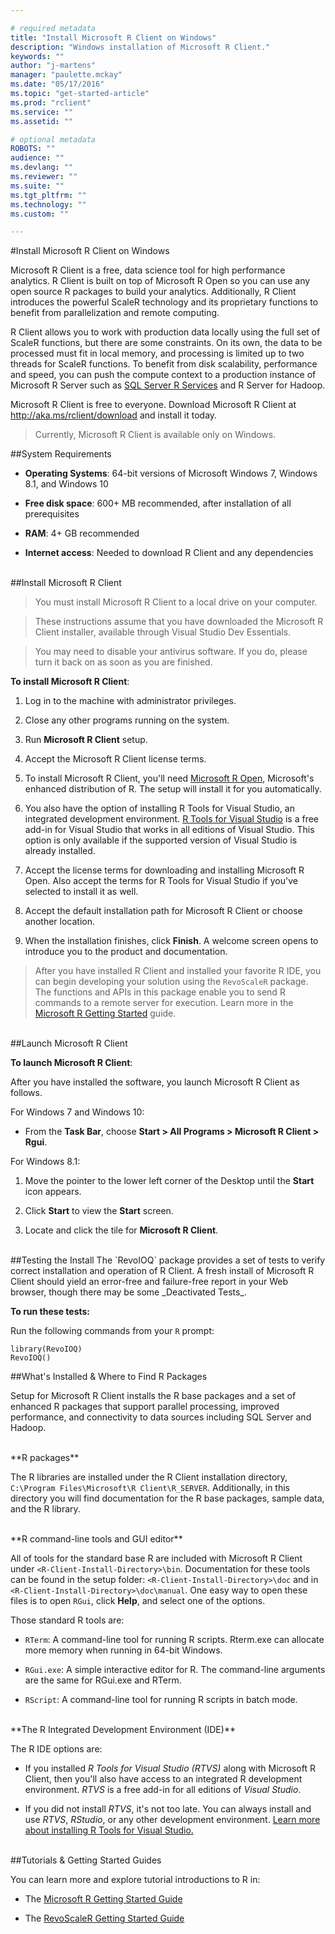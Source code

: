 ```yaml
---

# required metadata
title: "Install Microsoft R Client on Windows"
description: "Windows installation of Microsoft R Client."
keywords: ""
author: "j-martens"
manager: "paulette.mckay"
ms.date: "05/17/2016"
ms.topic: "get-started-article"
ms.prod: "rclient"
ms.service: ""
ms.assetid: ""

# optional metadata
ROBOTS: ""
audience: ""
ms.devlang: ""
ms.reviewer: ""
ms.suite: ""
ms.tgt_pltfrm: ""
ms.technology: ""
ms.custom: ""

---
```


#Install Microsoft R Client on Windows

Microsoft R Client is a free, data science tool for high performance analytics.  R Client is built on top of Microsoft R Open so you can use any open source R packages to build your analytics. Additionally, R Client introduces the powerful ScaleR technology and its proprietary functions to benefit from parallelization and remote computing. 

R Client allows you to work with production data locally using the full set of ScaleR functions, but there are some constraints.  On its own, the data to be processed must fit in local memory, and processing is limited up to two threads for ScaleR functions. To benefit from disk scalability, performance and speed, you can push the compute context to a production instance of Microsoft R Server such as [SQL Server R Services](https://msdn.microsoft.com/en-us/library/mt604845.aspx) and R Server for Hadoop.

Microsoft R Client is free to everyone. Download Microsoft R Client at http://aka.ms/rclient/download and install it today. 

>Currently, Microsoft R Client is available only on Windows.

##System Requirements

+ **Operating Systems**:   64-bit versions of Microsoft Windows 7, Windows 8.1, and Windows 10

+ **Free disk space**: 600+ MB recommended, after installation of all prerequisites       

+ **RAM**: 4+ GB recommended

+ **Internet access**:  Needed to download R Client and any dependencies     

<br>
##Install Microsoft R Client

>You must install Microsoft R Client to a local drive on your computer. 

>These instructions assume that you have downloaded the Microsoft R Client installer, available through Visual Studio Dev Essentials.

>You may need to disable your antivirus software. If you do, please turn it back on as soon as you are finished.

**To install Microsoft R Client**:

1. Log in to the machine with administrator privileges.

1. Close any other programs running on the system. 

1. Run **Microsoft R Client** setup.

1. Accept the Microsoft R Client license terms.

1. To install Microsoft R Client, you'll need [Microsoft R Open](index.md#mro), Microsoft's enhanced distribution of R. The setup will install it for you automatically.

1. You also have the option of installing R Tools for Visual Studio, an integrated development environment. [R Tools for Visual Studio](https://msdn.microsoft.com/en-us/library/mt721271.aspx#Anchor_1) is a free add-in for Visual Studio that works in all editions of Visual Studio. This option is only available if the supported version of Visual Studio is already installed.

1. Accept the license terms for downloading and installing Microsoft R Open. Also accept the terms for R Tools for Visual Studio if you've selected to install it as well.

1. Accept the default installation path for Microsoft R Client or choose another location.

1. When the installation finishes, click **Finish**.  A welcome screen opens to introduce you to the product and documentation.

>After you have installed R Client and installed your favorite R IDE, you can begin developing your solution using the `RevoScaleR` package. The functions and APIs in this package enable you to send R commands to a remote server for execution. Learn more in the [Microsoft R Getting Started](microsoft-r-getting-started.md) guide.


<br>
##Launch Microsoft R Client

**To launch Microsoft R Client**:

After you have installed the software, you launch Microsoft R Client as follows.

For Windows 7 and Windows 10:

+ From the **Task Bar**, choose **Start > All Programs > Microsoft R Client > Rgui**.

For Windows 8.1:

1. Move the pointer to the lower left corner of the Desktop until the **Start** icon appears.
  
1. Click **Start** to view the **Start** screen.

1. Locate and click the tile for **Microsoft R Client**.

<br>
##Testing the Install
The `RevoIOQ` package provides a set of tests to verify correct installation and operation of R Client. A fresh install of Microsoft R Client should yield an error-free and failure-free report in your Web browser, though there may be some _Deactivated Tests_.

**To run these tests:**

Run the following commands from your `R` prompt:

	library(RevoIOQ)
	RevoIOQ()


##What's Installed & Where to Find R Packages

Setup for Microsoft R Client installs the R base packages and a set of enhanced R packages that support parallel processing, improved performance, and connectivity to data sources including SQL Server and Hadoop.

<br>
**R packages**

The R libraries are installed under the R Client installation directory, `C:\Program Files\Microsoft\R Client\R_SERVER`. Additionally, in this directory you will find documentation for the R base packages, sample data, and the R library.

<br>
**R command-line tools and GUI editor**

All of tools for the standard base R are included with Microsoft R Client under `<R-Client-Install-Directory>\bin`. Documentation for these tools can be found in the setup folder: `<R-Client-Install-Directory>\doc` and in `<R-Client-Install-Directory>\doc\manual`. One easy way to open these files is to open `RGui`, click **Help**, and select one of the options. 

Those standard R tools are:

+ `RTerm`: A command-line tool for running R scripts. Rterm.exe can allocate more memory when running in 64-bit Windows.

+ `RGui.exe`: A simple interactive editor for R. The command-line arguments are the same for RGui.exe and RTerm.

+ `RScript`: A command-line tool for running R scripts in batch mode.

<br>
**The R Integrated Development Environment (IDE)**

The R IDE options are:
+ If you installed _R Tools for Visual Studio (RTVS)_ along with Microsoft R Client, then you'll also have access to an integrated R development environment. _RTVS_ is a free add-in for all editions of _Visual Studio_.

+ If you did not install _RTVS_, it's not too late. You can always install and use _RTVS_, _RStudio_, or any other development environment. [Learn more about installing R Tools for Visual Studio.](https://msdn.microsoft.com/en-us/library/mt721271.aspx#Anchor_1)

<br>
##Tutorials & Getting Started Guides

You can learn more and explore tutorial introductions to R in:

+ The [Microsoft R Getting Started Guide](microsoft-r-getting-started.md) 

+ The [RevoScaleR Getting Started Guide](scaler-getting-started.md)
